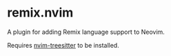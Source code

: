 # remix.nvim

A plugin for adding Remix language support to Neovim.

Requires [nvim-treesitter](https://github.com/nvim-treesitter/nvim-treesitter) to be installed.
